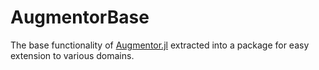 # AugmentorBase

The base functionality of [Augmentor.jl](https://github.com/Evizero/Augmentor.jl) extracted into a package for easy extension to various domains.
